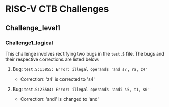# RISC-V CTB Challenges

## Challenge_level1

### Challenge1_logical

This challenge involves rectifying two bugs in the `test.S` file. The bugs and their respective corrections are listed below:

1. Bug: `test.S:15855: Error: illegal operands 'and s7, ra, z4'`
   - Correction: 'z4' is corrected to 's4'

2. Bug: `test.S:25584: Error: illegal operands 'andi s5, t1, s0'`
   - Correction: 'andi' is changed to 'and'


